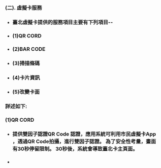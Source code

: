 ### \(二\). 虛擬卡服務

* ### 臺北虛擬卡提供的服務項目主要有下列項目--
* ### \(1\)QR CORD
* ### \(2\)BAR CODE
* ### \(3\)掃描條碼
* ### \(4\)卡片資訊
* ### \(5\)改變卡面

### 詳述如下:

### \(1\)QR CORD

* ### 提供雙因子認證QR Code 認證，應用系統可利用市民虛擬卡App ，透過QR Code拍攝，進行雙因子認證。 為了安全性考量，畫面有30秒停留限制。 30秒後，系統會導致臺北卡主頁面。
* ### 



